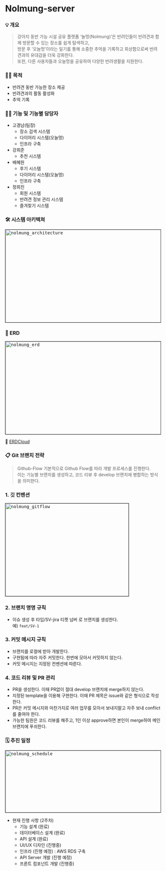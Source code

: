 # Nolmung-server

### 💡 개요
> 강아지 동반 가능 시설 공유 플랫폼 ‘놀멍(Nolmung)’은 반려인들이 반려견과 함께 방문할 수 있는 장소를 쉽게 탐색하고, </br>
> 방문 후 ‘오늘멍’이라는 일기를 통해 소중한 추억을 기록하고 회상함으로써 반려견과의 유대감을 더욱 강화한다. </br>
> 또한, 다른 사용자들과 오늘멍을 공유하여 다양한 반려생활을 지원한다.

### 🙌🏻 목적
- 반려견 동반 가능한 장소 제공
- 반려견과의 활동 활성화
- 추억 기록

### 🙋🏻 기능 및 기능별 담당자
- 고경남(팀장)
  -  장소 검색 시스템
  -  다이어리 시스템(오늘멍)
  -  인프라 구축
- 강희준
  -  추천 시스템 
- 배혜원
  - 후기 시스템
  - 다이어리 시스템(오늘멍)
  - 인프라 구축
- 정희진
  - 회원 시스템
  - 반려견 정보 관리 시스템
  - 즐겨찾기 시스템 

### 🛠️ 시스템 아키텍쳐
<kbd>
<img width="600" height="300" src="https://github.com/user-attachments/assets/67086b43-b2ee-4965-8355-2a770d129fa7" alt="nolmung_architecture" style="border:1px solid black;">
</kbd>

### 📌 ERD
<kbd>
<img width="600" height="300" src="https://github.com/user-attachments/assets/aeb08556-58b0-4001-b0ed-7fc5a3107fd4" alt="nolmung_erd" style="border:1px solid black;">
</kbd>
<p>
  🔗 <a href="https://www.erdcloud.com/d/i8uWGycunfcGahQYE" rel="nofollow">ERDCloud</a>  
</p>

### 📋 Git 브랜치 전략
> Github-Flow
> 기본적으로 Github Flow를 따라 개발 프로세스를 진행한다. </br>
> 이는 기능별 브랜치를 생성하고, 코드 리뷰 후 develop 브랜치에 병합하는 방식을 의미한다.

### 1. 깃 컨벤션
  <kbd>
    <img width="400" height="300" src="https://github.com/user-attachments/assets/f12fd40e-4dac-47c1-9347-4631c03c7ead" alt="nolmung_gitflow" style="border:1px solid black;">
  </kbd>

### 2. 브랜치 명명 규칙
- 이슈 생성 후 타입/SV-jira 티켓 넘버 로 브랜치를 생성한다.  
  예) `feat/SV-1`

### 3. 커밋 메시지 규칙
- 브랜치를 로컬에 받아 개발한다.  
- 구현됨에 따라 자주 커밋한다. 한번에 모아서 커밋하지 않는다.  
- 커밋 메시지는 지정된 컨벤션에 따른다.

### 4. 코드 리뷰 및 PR 관리
- PR을 생성한다. 이때 PR없이 절대 develop 브랜치에 merge하지 않는다.  
- 지정된 template을 이용해 구현한다. 이때 PR 제목은 issue와 같은 형식으로 작성한다.  
- PR은 커밋 메시지와 마찬가지로 여러 업무를 모아서 보내지말고 자주 보내 conflict를 줄여야 한다.  
- 가능한 팀원은 코드 리뷰를 해주고, 1인 이상 approve하면 본인이 merge하여 메인 브랜치에 푸쉬한다.
  
### 🗓️ 추진 일정
  <kbd>
      <img width="600" height="200" src="https://github.com/user-attachments/assets/307aa836-668e-48bb-8a39-266ec626a6e1" alt="nolmung_schedule" style="border:1px solid black;">
  </kbd>

- 현재 진행 사항 (2주차)
  - 기능 설계 (완료)
  - 데이터베이스 설계 (완료)
  - API 설계 (완료)
  - UI/UX 디자인 (진행중)
  - 인프라 (진행 예정) : AWS RDS 구축
  - API Server 개발 (진행 예정)
  - 프론트 컴포넌트 개발 (진행중)
    
<!--### 🤔 고민한 이야기-->
